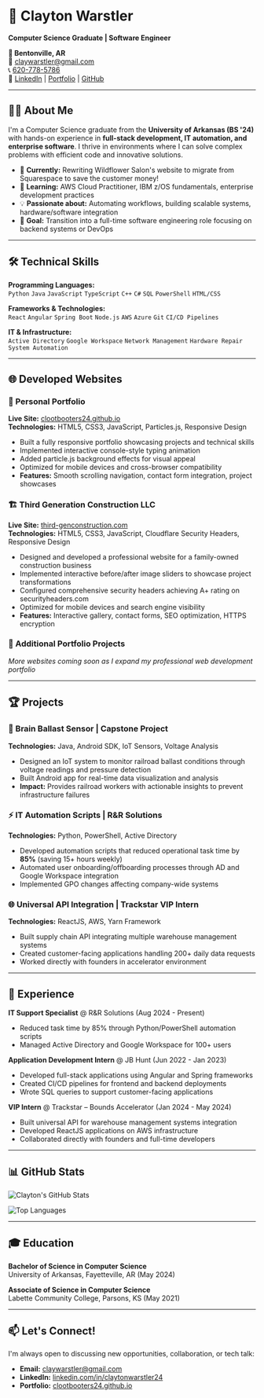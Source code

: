 # 🚀 Clayton Warstler  
**Computer Science Graduate | Software Engineer**  

**📍 Bentonville, AR**  
📧 [claywarstler@gmail.com](mailto:claywarstler@gmail.com)  
📞 [620-778-5786](tel:6207785786)  
🔗 [LinkedIn](https://linkedin.com/in/claytonwarstler24) | [Portfolio](https://clootbooters24.github.io) | [GitHub](https://github.com/ClootBooters24)  

---

## 👨‍💻 About Me

I'm a Computer Science graduate from the **University of Arkansas (BS '24)** with hands-on experience in **full-stack development, IT automation, and enterprise software**. I thrive in environments where I can solve complex problems with efficient code and innovative solutions.

- 🔭 **Currently:** Rewriting Wildflower Salon's website to migrate from Squarespace to save the customer money!
- 🌱 **Learning:** AWS Cloud Practitioner, IBM z/OS fundamentals, enterprise development practices
- 💡 **Passionate about:** Automating workflows, building scalable systems, hardware/software integration
- 🎯 **Goal:** Transition into a full-time software engineering role focusing on backend systems or DevOps

---

## 🛠️ Technical Skills

**Programming Languages:**  
`Python` `Java` `JavaScript` `TypeScript` `C++` `C#` `SQL` `PowerShell` `HTML/CSS`

**Frameworks & Technologies:**  
`React` `Angular` `Spring Boot` `Node.js` `AWS` `Azure` `Git` `CI/CD Pipelines`

**IT & Infrastructure:**  
`Active Directory` `Google Workspace` `Network Management` `Hardware Repair` `System Automation`

---

## 🌐 Developed Websites

### 🎯 Personal Portfolio
**Live Site:** [clootbooters24.github.io](https://clootbooters24.github.io)  
**Technologies:** HTML5, CSS3, JavaScript, Particles.js, Responsive Design
- Built a fully responsive portfolio showcasing projects and technical skills
- Implemented interactive console-style typing animation
- Added particle.js background effects for visual appeal
- Optimized for mobile devices and cross-browser compatibility
- **Features:** Smooth scrolling navigation, contact form integration, project showcases

### 🏗️ Third Generation Construction LLC
**Live Site:** [third-genconstruction.com](https://third-genconstruction.com)  
**Technologies:** HTML5, CSS3, JavaScript, Cloudflare Security Headers, Responsive Design  
- Designed and developed a professional website for a family-owned construction business
- Implemented interactive before/after image sliders to showcase project transformations
- Configured comprehensive security headers achieving A+ rating on securityheaders.com
- Optimized for mobile devices and search engine visibility
- **Features:** Interactive gallery, contact forms, SEO optimization, HTTPS encryption

### 🔧 Additional Portfolio Projects
*More websites coming soon as I expand my professional web development portfolio*

---

## 🏆 Projects

### 🧠 Brain Ballast Sensor | Capstone Project
**Technologies:** Java, Android SDK, IoT Sensors, Voltage Analysis  
- Designed an IoT system to monitor railroad ballast conditions through voltage readings and pressure detection
- Built Android app for real-time data visualization and analysis
- **Impact:** Provides railroad workers with actionable insights to prevent infrastructure failures

### ⚡ IT Automation Scripts | R&R Solutions
**Technologies:** Python, PowerShell, Active Directory  
- Developed automation scripts that reduced operational task time by **85%** (saving 15+ hours weekly)
- Automated user onboarding/offboarding processes through AD and Google Workspace integration
- Implemented GPO changes affecting company-wide systems

### 🌐 Universal API Integration | Trackstar VIP Intern
**Technologies:** ReactJS, AWS, Yarn Framework  
- Built supply chain API integrating multiple warehouse management systems
- Created customer-facing applications handling 200+ daily data requests
- Worked directly with founders in accelerator environment

---

## 💼 Experience

**IT Support Specialist** @ R&R Solutions (Aug 2024 - Present)  
- Reduced task time by 85% through Python/PowerShell automation scripts
- Managed Active Directory and Google Workspace for 100+ users

**Application Development Intern** @ JB Hunt (Jun 2022 - Jan 2023)  
- Developed full-stack applications using Angular and Spring frameworks
- Created CI/CD pipelines for frontend and backend deployments
- Wrote SQL queries to support customer-facing applications

**VIP Intern** @ Trackstar – Bounds Accelerator (Jan 2024 - May 2024)  
- Built universal API for warehouse management systems integration
- Developed ReactJS applications on AWS infrastructure
- Collaborated directly with founders and full-time developers

---

## 📊 GitHub Stats

![Clayton's GitHub Stats](https://github-readme-stats.vercel.app/api?username=ClootBooters24&card_width=500&show_icons=true&theme=radical)

![Top Languages](https://github-readme-stats.vercel.app/api/top-langs/?username=ClootBooters24&theme=radical&layout=donut)

---

## 🎓 Education

**Bachelor of Science in Computer Science**  
University of Arkansas, Fayetteville, AR (May 2024)

**Associate of Science in Computer Science**  
Labette Community College, Parsons, KS (May 2021)

---

## 📫 Let's Connect!

I'm always open to discussing new opportunities, collaboration, or tech talk:

- **Email:** [claywarstler@gmail.com](mailto:claywarstler@gmail.com)
- **LinkedIn:** [linkedin.com/in/claytonwarstler24](https://linkedin.com/in/claytonwarstler24)
- **Portfolio:** [clootbooters24.github.io](https://clootbooters24.github.io)
